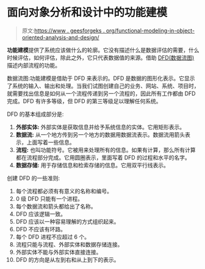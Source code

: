 # 面向对象分析和设计中的功能建模

> 原文:[https://www . geesforgeks . org/functional-modeling-in-object-oriented-analysis-and-design/](https://www.geeksforgeeks.org/functional-modelling-in-object-oriented-analysis-and-design/)

**功能建模**提供了系统应该做什么的轮廓。它没有描述什么是数据评估的需要，什么时候评估，如何评估，除此之外，它只代表数据值的来源。借助 [DFD(数据流图)](https://www.geeksforgeeks.org/levels-in-data-flow-diagrams-dfd/)描述内部流程的功能。

数据流图:功能建模是借助于 DFD 来表示的。DFD 是数据的图形化表示。它显示了系统的输入、输出和处理。当我们试图创建自己的业务、网站、系统、项目时，就需要找出信息是如何从一个流程传递到另一个流程的，因此所有工作都由 DFD 完成。DFD 有许多等级，但 DFD 的第三等级足以理解任何系统。

DFD 的基本组成部分是:

1.  **外部实体:**
    外部实体是获取信息并给予系统信息的实体。它用矩形表示。
2.  **数据流:**
    从一个地方传到另一个地方的数据用数据流表示。数据流用箭头表示，上面写着一些信息。
3.  **流程:**
    也叫功能符号。它被用来处理所有的信息。如果有计算，那么所有计算都在流程部分完成。它用圆圈表示，里面写着 DFD 的过程和水平的名字。
4.  **数据存储:**
    用于存储信息和检索存储的信息。它用双平行线表示。

创建 DFD 的一些准则:

1.  每个流程都必须有有意义的名称和编号。
2.  0 级 DFD 只能有一个进程。
3.  每个数据流和箭头都给出了名称。
4.  DFD 应该逻辑一致。
5.  DFD 应该以一种容易理解的方式组织起来。
6.  DFD 不应该有环路。
7.  每个 DFD 进程不应超过 6 个。
8.  流程只能与流程、外部实体和数据存储连接。
9.  外部实体不能与外部实体直接连接。
10.  DFD 的方向是从左到右和从上到下的表示。